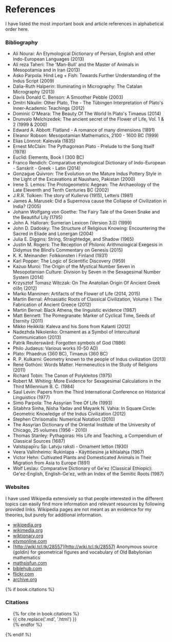 # References

I have listed the most important book and article references in alphabetical order here.


### Bibliography

* Ali Nourai: An Etymological Dictionary of Persian, English and other Indo-European Languages (2013)
* Ali reza Taheri: The 'Man-Bull' and the Master of Animals in Mesopotamia and in Iran (2013)
* Asko Parpola: Hind Leg + Fish: Towards Further Understanding of the Indus Script (2009)
* Dalia-Ruth Halperin: Illuminating in Micrography: The Catalan Micrography (2013)
* Davis Donald C. Benson: A Smoother Pebble (2003)
* Dmitri Nikulin: Other Plato, The - The Tübingen Interpretation of Plato's Inner-Academic Teachings (2012)
* Dominic O'Meara: The Beauty Of The World In Plato's Timaeus (2014)
* Drunvalo Melchizedek: The ancient secret of the Flower of Life, Vol. 1 & 2 (1999 & 2000)
* Edward A. Abbott: Flatland - A romance of many dimensions (1891)
* Eleanor Robson: Mesopotamian Mathematics, 2100 - 1600 BC (1999)
* Elias Lönnrot: Kalevala (1835)
* Ernest McClain: The Pythagorean Plato - Prelude to the Song Itself (1978)
* Euclid: Elements, Book I (300 BC)
* Franco Rendich: Comparative etymological Dictionary of Indo-European - Sanskrit - Greek - Latin (2014)
* Gonzague Quivron: The Evolution on the Mature Indus Pottery Style in the Light of the Excavations at Nausharo, Pakistan (2000)
* Irene S. Lemos: The Protogeometric Aegean: The Archaeology of the Late Eleventh and Tenth Centuries BC (2002)
* J.R.R. Tolkien: The story of Kullervo (1915), Letters (1981)
* James A. Marusek: Did a Supernova cause the Collapse of Civilization in India? (2005)
* Johann Wolfgang von Goethe: The Fairy Tale of the Green Snake and the Beautiful Lily (1795)
* John A. Halloran: Sumerian Lexicon (Version 3.0) (1999)
* John D. Dadosky: The Structure of Religious Knowing: Encountering the Sacred in Eliade and Lonergan (2004)
* Julia E. Diggins: String, Straightedge, and Shadow (1965)
* Justin M. Rogers: The Reception of Philonic Arithmological Exegesis in Didymus the Blind’s Commentary on Genesis (2015)
* K. K. Meinander: Folkkonsten i Finland (1931)
* Karl Popper: The Logic of Scientific Discovery (1959)
* Kazuo Muroi: The Origin of the Mystical Number Seven in Mesopotamian Culture: Division by Seven in the Sexagesimal Number System (2014)
* Krzysztof Tomasz Witczak: On The Anatolian Origin Of Ancient Greek σίδη (2012)
* Marko Manninen: Artifacts of the Flower of Life (2014, 2015)
* Martin Bernal: Afroasiatic Roots of Classical Civilization, Volume I: The Fabrication of Ancient Greece (2012)
* Martin Bernal: Black Athena, the linguistic evidence (1987)
* Matt Bennett: The Pomegranate: Marker of Cyclical Time, Seeds of Eternity (2011)
* Mikko Heikkilä: Kaleva and his Sons from Kalanti (2012)
* Nadezhda Nikolenko: Ornament as a Symbol of Intercultural Communication (2013)
* Patrik Reuterswärd: Forgotten symbols of God (1986)
* Philo Judaeus: Various works (0-50 AD)
* Plato: Phaedrus (360 BC), Timaeus (360 BC)
* R. P. Kulkarni: Geometry known to the people of Indus civilization (2013)
* René Gothóni: Words Matter. Hermeneutics in the Study of Religions (2011)
* Richard Tobin: The Canon of Polykleitos (1975)
* Robert M. Whiting: More Evidence for Sexagesimal Calculations in the Third Millennium B. C. (1984)
* Saul Levin: Papers from the Third International Conference on Historical Linguistics (1977)
* Simo Parpola: The Assyrian Tree Of Life (1993)
* Sitabhra Sinha, Nisha Yadav and Mayank N. Vahia: In Square Circle: Geometric Knowledge of the Indus Civilization (2012)
* Stephen Chrisomalis: Numerical Notation (2010)
* The Assyrian Dictionary of the Oriental Institute of the University of Chicago, 25 volumes (1956 - 2010)
* Thomas Stanley: Pythagoras: His Life and Teaching, a Compendium of Classical Sources (1687)
* Valstspapīru Sp: Latvju raksti - Ornament letton (1930)
* Veera Vallinheimo: Rukinlapa - Käyttöesine ja kihlalahja (1967)
* Victor Hehn: Cultivated Plants and Domesticated Animals in Their Migration from Asia to Europe (1891)
* Wolf Leslau: Comparative Dictionary of Ge'ez (Classical Ethiopic): Ge'ez-English, English-Ge'ez, with an Index of the Semitic Roots (1987)


### Websites

 I have used Wikipedia extensively so that people interested in the different topics can easily find more information and relevant resources by following provided links. Wikipedia pages are not meant as an evidence for my theories, but purely for additional information.

* [wikipedia.org](http://wikipedia.org)
* [wikimedia.org](http://wikimedia.org)
* [wiktionary.org](http://wiktionary.org)
* [etymonline.com](http://etymonline.com)
* [http://wiki.tcl.tk/28557](http://wiki.tcl.tk/28557) Anonymous source (goldin) for geometrical figures and vocabulary of Old Babylonian mathematics
* [mathsisfun.com](http://mathsisfun.com)
* [biblehub.com](http://www.biblehub.com)
* [flickr.com](http://www.flickr.com)
* [archive.org](https://www.archive.org)


{% if book.citations %}


### Citations

<ul class="references">
{% for cite in book.citations %}<li>{{ cite.replace('.md', '.html') }}</li>{% endfor %}
</ul>
{% endif %}
